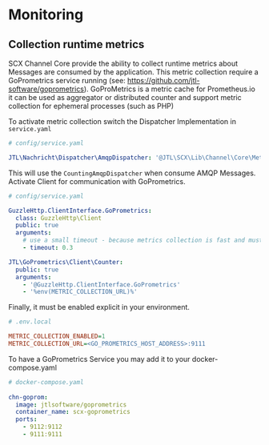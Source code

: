 # Monitoring

## Collection runtime metrics

SCX Channel Core provide the ability to collect runtime metrics about Messages are consumed by the application. This 
metric collection require a GoPrometrics service running (see: https://github.com/jtl-software/goprometrics).
GoProMetrics is a metric cache for Prometheus.io it can be used as aggregator or distributed counter and support 
metric collection for ephemeral processes (such as PHP)

To activate metric collection switch the Dispatcher Implementation in `service.yaml`
```yaml
# config/service.yaml

JTL\Nachricht\Dispatcher\AmqpDispatcher: '@JTL\SCX\Lib\Channel\Core\Metrics\CountingAmqpDispatcher'
```

This will use the `CountingAmqpDispatcher` when consume AMQP Messages. Activate Client for communication with GoPrometrics.

```yaml
# config/service.yaml

GuzzleHttp.ClientInterface.GoPrometrics:
  class: GuzzleHttp\Client
  public: true
  arguments:
    # use a small timeout - because metrics collection is fast and must not consume time.
    - timeout: 0.3

JTL\GoPrometrics\Client\Counter:
  public: true
  arguments:
    - '@GuzzleHttp.ClientInterface.GoPrometrics'
    - '%env(METRIC_COLLECTION_URL)%'
```

Finally, it must be enabled explicit in your environment.

```ini
# .env.local

METRIC_COLLECTION_ENABLED=1
METRIC_COLLECTION_URL=<GO_PROMETRICS_HOST_ADDRESS>:9111
```

To have a GoPrometrics Service you may add it to your docker-compose.yaml

```yaml
# docker-compose.yaml
 
chn-goprom:
  image: jtlsoftware/goprometrics
  container_name: scx-goprometrics
  ports:
    - 9112:9112
    - 9111:9111
```
